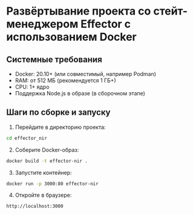 # Развёртывание проекта со стейт-менеджером Effector с использованием Docker

## Системные требования

- Docker: 20.10+ (или совместимый, например Podman)
- RAM: от 512 МБ (рекомендуется 1 ГБ+)
- CPU: 1+ ядро
- Поддержка Node.js в образе (в сборочном этапе)

## Шаги по сборке и запуску

1. Перейдите в директорию проекта:

```bash
cd effector_nir
```

2. Соберите Docker-образ:

```bash
docker build -t effector-nir .
```

3. Запустите контейнер:

```bash
docker run -p 3000:80 effector-nir
```

4. Откройте в браузере:

```
http://localhost:3000
```
